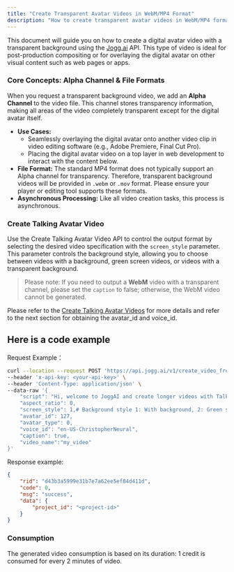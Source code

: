 ```yaml
---
title: "Create Transparent Avatar Videos in WebM/MP4 Format"
description: "How to create transparent avatar videos in WebM/MP4 format."
---
```


This document will guide you on how to create a digital avatar video with a transparent background using the [Jogg.ai](http://Jogg.ai) API. This type of video is ideal for post-production compositing or for overlaying the digital avatar on other visual content such as web pages or apps.

### **Core Concepts: Alpha Channel & File Formats**

When you request a transparent background video, we add an **Alpha Channel** to the video file. This channel stores transparency information, making all areas of the video completely transparent except for the digital avatar itself.

- **Use Cases:**
  - Seamlessly overlaying the digital avatar onto another video clip in video editing software (e.g., Adobe Premiere, Final Cut Pro).
  - Placing the digital avatar video on a top layer in web development to interact with the content below.
- **File Format:** The standard MP4 format does not typically support an Alpha channel for transparency. Therefore, transparent background videos will be provided in `.webm` or `.mov` format. Please ensure your player or editing tool supports these formats.
- **Asynchronous Processing:** Like all video creation tasks, this process is asynchronous.

### Create Talking Avatar Video

Use the Create Talking Avatar Video API to control the output format by selecting the desired video specification with the `screen_style` parameter. This parameter controls the background style, allowing you to choose between videos with a background, green screen videos, or videos with a transparent background.

> Please note: If you need to output a **WebM** video with a transparent channel, please set the `caption` to false; otherwise, the WebM video cannot be generated.

Please refer to the [Create Talking Avatar Videos](https://docs.jogg.ai/api-reference/Create-Avatar-Videos/CreateAvatarVideo) for more details and refer to the next section for obtaining the avatar_id and voice_id.

## Here is a code example

Request Example：

```bash
curl --location --request POST 'https://api.jogg.ai/v1/create_video_from_talking_avatar' \
--header 'x-api-key: <your-api-key>' \
--header 'Content-Type: application/json' \
--data-raw '{
    "script": "Hi, welcome to JoggAI and create longer videos with Talking Avatars in minutes!",
    "aspect_ratio": 0,
    "screen_style": 1,# Background style 1: With background, 2: Green screen, 3: Transparent background(Webm)
    "avatar_id": 127,
    "avatar_type": 0,
    "voice_id": "en-US-ChristopherNeural",
    "caption": true,
	"video_name":"my_video"   
}'
```

Response example:

```json
{
    "rid": "d43b3a5999e31b7e7a62ee5ef84d411d",
    "code": 0,
    "msg": "success",
    "data": {
        "project_id": "<project-id>"   
    }
}
```

### Consumption

The generated video consumption is based on its duration: 1 credit is consumed for every 2 minutes of video.